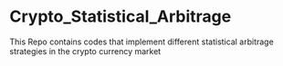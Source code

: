 # Crypto_Statistical_Arbitrage
This Repo contains codes that implement different statistical arbitrage strategies in the crypto currency market

